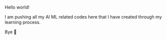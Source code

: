 Hello world!

I am pushing all my AI ML related codes here that I have created through my learning process.

Bye 👋
